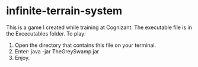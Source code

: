 # infinite-terrain-system

This is a game I created while training at Cognizant. The executable file is in the Excecutables folder. To play:

1. Open the directory that contains this file on your terminal.
1. Enter: java -jar TheGreySwamp.jar
1. Enjoy.
